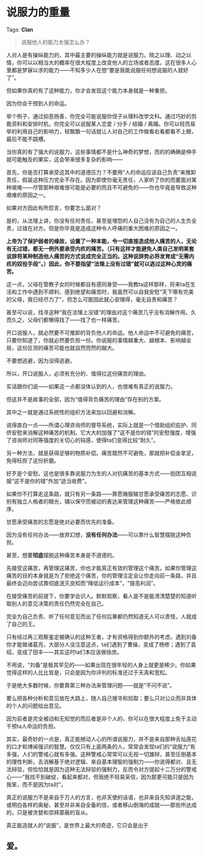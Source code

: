 # 说服力的重量

Tags: **Clan**

> 说服他人的能力太强怎么办？



人对人是有操纵能力的，其中最主要的操纵能力就是说服力。晓之以理、动之以情，你可以以相当大的概率在很大程度上改变他人的立场或者态度。这在很多人心里都是梦寐以求的能力——不知多少人在想“要是我能说服任何想说服的人就好了”。

但如果你真的有了这种能力，你才会发现这个能力本身就是一种重担。

因为你会干预到人的命运。

举个例子，通过抑恶扬善，你完全可能说服你侄子从理科改学文科。通过巧妙的剪裁资料和安排时机，你完全可以说服某人恋爱 / 分手 / 结婚 / 离婚。你可以轻而易举的利用自己的影响力，轻飘飘一句话就让人对自己的工作做看右看都看不上眼，最后不能不跳槽。

当你真的有了强大的说服力，这些事情都不是什么神奇的梦想，而的的确确是伸手就可能触及的果实，这会带来很多复杂的影响——

首先，你是否打算承受这其中的道德压力？不要用“人的命运应该自己负责”来推卸责任，假装这种压力完全不存在。因为即使你毫无责任，人家听了你的而要面对某种艰难——尽管那种艰难很可能是必要的而且不可避免的——你也毕竟是导致这种艰难的原因之一。

如果对方因此有所怨言，你要怎么面对？

是的，从法理上讲，你没有任何责任，甚至是埋怨的人自己没有为自己的人生负全责，过错在对方。但是你毕竟是造成这种令人呼痛的重大困难的原因之一。

**上帝为了保护弱者的缘故，设置了一种本能，令一切直接造成他人痛苦的人，无论有无过错，都无一例外要承受内疚的痛苦。（只有这样才能避免人类自己发明某套说辞将某种制造他人痛苦的方式说成完全正当的。这种说辞势必将发育成“无需内疚的奴役手段”。）因此，你不要指望“法理上没有过错”就可以逃过这种心灵的痛苦。**

这一点，父母在管教子女的时候都自有感同身受——我教ta这样那样，将来ta在生活和工作中遇到不顺利、感到绝望和痛苦时，我虽然可以自我安慰“天下哪有完美的父母，我已经尽力了”，但怎么可能因此就心安理得，毫无自责和痛苦？

甚至可以说，找寻这种“我在法理上没错”的理由对这个痛苦几乎没有消解作用。久而久之，父母们都懒得找了——找了也一样痛苦。

开口说服人，就必然要不可推卸的背负他人的命运。他人命运中不可避免的痛苦，只要你知道了，你就必然要负担一份。你说服的事情越重大、越根本、影响越全局，这份叵测的痛苦可能也就自然而然的越大。

不要想逃避，因为没得逃避。

所以，开口说服人，必须有充分的、值得扛这份痛苦的理由。

实话跟你们说——如果这一点都没体认到的人，也很难有真正的说服力。

但这并不是故事的全部，因为“值得背负痛苦的理由”存在别的方案。

其中之一就是通过系统性的组织方法来加以回避和消解。

说得直白一点——所谓心理咨询师的督导系统，实际上就是一个借助组织庇护、同侪安慰来消解这种痛苦的机制。它大大的加强了“这不是你的错”的安慰强度，增强了咨询师对同等强度的关切心的钝感，使得ta们变得比较“耐久”。

另一种方法，就是获得足够的物质补偿。痛苦既然不可避免，那就把补偿金拿足，免得枉担了这份折磨。

好歹是个安慰。这也是很多靠说服力为生的人对抗痛苦的基本方式——抱团互相说服“这不是你的错”外加“适当收费”。

如果你不打算走这条路，就只有另一条路——靠愿赌服输甘愿承受痛苦的志愿、识别有独立人格者的眼光，辅以保守而被动的表达来管理这种痛苦——严格依此顺序。

甘愿承受痛苦的志愿是绝对必要而优先的准备。

因为没有任何办法——放弃幻想，**没有任何办法**——可以靠什么智慧摆脱这种负担。

甚至，想要**彻底**摆脱这种痛苦本身是不道德的。

先接受这痛苦，再管理这痛苦，你也才能真正有效的管理这个痛苦。如果你管理这痛苦的目的本身就是为了拒绝这个痛苦，你的管理注定会让你走向前一条路，并且最终会迈向尝试靠彻底泯灭良知而“降低运行成本”，“提高利润”。

在接受痛苦的前提下，你要学会识人。默默观察，看人是不是能清清楚楚的知道听取别人的意见决策的责任仍然完全在自己。

完全为自己负责、听了任何意见而出了任何后果都仍然知道无人可以责怪，人就成了自己的王。

只有经过再三观察鉴定被确认的这种王者，才有资格得到你额外的考虑。遇到刘备你才能做诸葛亮，大部分人没注意这点，ta们遇到了曹操，变成了杨修；遇到了袁绍，变成了田丰——其实这时ta们本应该做徐庶。

不用说，“刘备”是极其罕见的——如果出现在很年轻的人身上就更是稀少。你如果觉得这样的人比比皆是，只会是因为你评判的标准还过于天真和宽松。

于是绝大多数时候，你要靠第三种办法来管理问题——就是“不问不说”。

要么把各种分析和意见放在大路上，随人自己搜寻和拾取；要么只对公众而非具体的个人的问题给出意见。

因为前者是完全被动和无知觉的而后者是非个人的，你可以在很大程度上免于主动干预ta人命运的负担。

其实，最奇妙的一点是，真正能撼动人心的所谓说服力，并不是来自那种舌灿莲花的口才和博闻强识的智慧。仅仅只有上面两条的人，常常会发现ta们的“说服力”有多强，人们的警戒心就有多强。这种警戒心常常可以无视一切雄辩，甚至压倒基本的理性判断，去消解基于绝对逻辑、来自基本理智的强制力——你说得都对、且无法辩驳，但恰恰就是因为这种无法辩驳的强制力，反而令对方提起十二万分的警戒心——“我找不到破绽，看起来都对，但我绝不轻易采信，因为那更可能只是因为我笨，而不是因为ta对”。

真正的说服力不是来自于万人的方言，也非天使的话语，也非来自先知讲道之能，或明白各样的奥秘，甚至并非来自全备的信，或者移山倒海的成就——那些所达成的，只是被贪婪和崇拜蒙蔽的盲从。

真正能造就人的“说服”，是世界上最大的奇迹，它只会是出于

爱。
--



